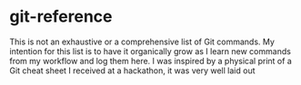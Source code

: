 # git-reference
This is not an exhaustive or a comprehensive list of Git commands. My intention for this list is to have it organically grow as I learn new commands from my workflow and log them here. I was inspired by a physical print of a Git cheat sheet I received at a hackathon, it was very well laid out
